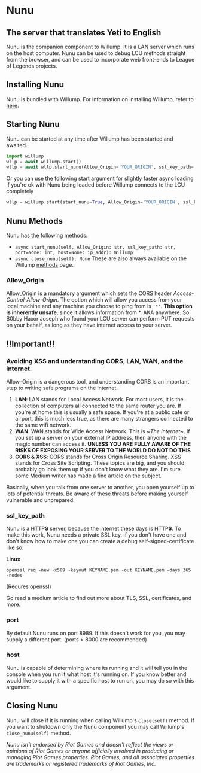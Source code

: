 # Nunu
## The server that translates Yeti to English
Nunu is the companion component to Willump. It is a LAN server which runs on the host computer. Nunu can be used to debug LCU methods straight from the browser, and can be used to incorporate web front-ends to League of Legends projects.

## Installing Nunu
Nunu is bundled with Willump. For information on installing Willump, refer to [here](github.com/elliejs/willump).

## Starting Nunu
Nunu can be started at any time after Willump has been started and awaited.
```py
import willump
wllp = await willump.start()
wllp = await wllp.start_nunu(Allow_Origin='YOUR_ORIGIN', ssl_key_path='YOUR_SERVER_KEY')
```
Or you can use the following start argument for slightly faster async loading if you're ok with Nunu being loaded before Willump connects to the LCU completely
```py
wllp = willump.start(start_nunu=True, Allow_Origin='YOUR_ORIGIN', ssl_key_path='YOUR_SERVER_KEY')
```

## Nunu Methods
Nunu has the following methods:
- `async start_nunu(self, Allow_Origin: str, ssl_key_path: str, port=None: int, host=None: ip_addr): Willump`
- `async close_nunu(self): None`
These are also always available on the Willump [methods](https://github.com/elliejs/Willump/blob/main/tutorial/method_documentation.md) page.

### Allow_Origin
Allow_Origin is a mandatory argument which sets the [CORS](https://developer.mozilla.org/en-US/docs/Web/HTTP/CORS) header *Access-Control-Allow-Origin*. The option which will allow you access from your local machine and any machine you choose to ping from is `'*'`. **This option is inherently unsafe**, since it allows information from *. AKA anywhere. So B0bby Haxor Joseph who found your LCU server can perform PUT requests on your behalf, as long as they have internet access to your server.

## !!Important!!
### Avoiding XSS and understanding CORS, LAN, WAN, and the internet.
Allow-Origin is a dangerous tool, and understanding CORS is an important step to writing safe programs on the internet.
1) **LAN**:
  LAN stands for Local Access Network. For most users, it is the collection of computers all connected to the same router you are. If you're at home this is usually a safe space. If you're at a public cafe or airport, this is much less true, as there are many strangers connected to the same wifi network.
2) **WAN**:
  WAN stands for Wide Access Network. This is ~*The Internet*~. If you set up a server on your external IP address, then anyone with the magic number can access it. **UNLESS YOU ARE FULLY AWARE OF THE RISKS OF EXPOSING YOUR SERVER TO THE WORLD DO NOT DO THIS**
3) **CORS & XSS**:
  CORS stands for Cross Origin Resource Sharing. XSS stands for Cross Site Scripting. These topics are big, and you should probably go look them up if you don't know what they are. I'm sure some Medium writer has made a fine article on the subject.

Basically, when you talk from one server to another, you open yourself up to lots of potential threats. Be aware of these threats before making yourself vulnerable and unprepared.

### ssl_key_path
Nunu is a HTTP**S** server, because the internet these days is HTTP**S**. To make this work, Nunu needs a private SSL key. If you don't have one and don't know how to make one you can create a debug self-signed-certificate like so:

**Linux**
```
openssl req -new -x509 -keyout KEYNAME.pem -out KEYNAME.pem -days 365 -nodes
```
(Requres openssl)

Go read a medium article to find out more about TLS, SSL, certificates, and more.

### port
By default Nunu runs on port 8989. If this doesn't work for you, you may supply a different port. (ports > 8000 are recommended)

### host
Nunu is capable of determining where its running and it will tell you in the console when you run it what host it's running on. If you know better and would like to supply it with a specific host to run on, you may do so with this argument.

## Closing Nunu
Nunu will close if it is running when calling Willump's `close(self)` method. If you want to shutdown only the Nunu component you may call Willump's `close_nunu(self)` method.

*Nunu isn't endorsed by Riot Games and doesn't reflect the views or opinions of Riot Games or anyone officially involved in producing or managing Riot Games properties. Riot Games, and all associated properties are trademarks or registered trademarks of Riot Games, Inc.*
